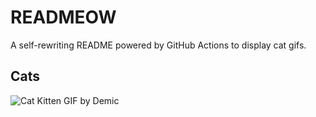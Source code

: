 # READMEOW

A self-rewriting README powered by GitHub Actions to display cat gifs.

## Cats

![Cat Kitten GIF by Demic](https://media2.giphy.com/media/3oriO0OEd9QIDdllqo/200.gif?cid=9acd02da3wcy03z57agpcc9tp6ern723agb7aq6oj77emppz&ep=v1_gifs_search&rid=200.gif&ct=g)
